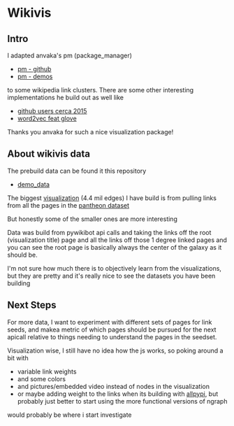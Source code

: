 # Wikivis

## Intro

I adapted anvaka's pm (package_manager)
  
  - [pm - github](https://github/anvaka/pm) 
  - [pm - demos](http://anvaka.github.io/pm/#/)
  
to some wikipedia link clusters. There are some other interesting implementations he build out as well like

- [github users cerca 2015]()
- [word2vec feat glove]()

Thanks you anvaka for such a nice visualization package!

## About wikivis data

The prebuild data can be found it this repository 

- [demo_data](https://github.com/sventers/wikivis_demo_data)

The biggest [visualization](https://sventers.github.io/wikivis/#/galaxy/plinksnoroot?cx=0&cy=0&cz=0&lx=0.0000&ly=0.0000&lz=0.0000&lw=1.0000&ml=150&s=1.75&l=1&v=v1data) (4.4 mil edges) I have build is from pulling links from all the pages in the [pantheon dataset](https://dataverse.harvard.edu/dataset.xhtml?persistentId=doi:10.7910/DVN/28201)

But honestly some of the smaller ones are more interesting

Data was build from pywikibot api calls and taking the links off the root (visualization title) page and all the links off those 1 degree linked pages and you can see the root page is basically always the center of the galaxy as it should be.

I'm not sure how much there is to objectively learn from the visualizations, but they are pretty and it's really nice to see the datasets you have been building

## Next Steps

For more data, I want to experiment with different sets of pages for link seeds, and makea metric of which pages should be pursued for the next apicall relative to things needing to understand the pages in the seedset.

Visualization wise, I still have no idea how the js works, so poking around a bit with 

- variable link weights 
- and some colors 
- and pictures/embedded video instead of nodes in the visualization
- or maybe adding weight to the links when its building with [allpypi](https://github.com/anvaka/allpypi), but probably just better to start using the more functional versions of ngraph

would probably be where i start investigate